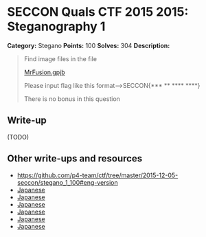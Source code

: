 # SECCON Quals CTF 2015 2015: Steganography 1

**Category:** Stegano
**Points:** 100
**Solves:** 304
**Description:**

> Find image files in the file
> 
> [MrFusion.gpjb](./MrFusion.gpjb)
> 
> Please input flag like this format-->SECCON{*** ** **** ****}
> 
> There is no bonus in this question


## Write-up

(TODO)

## Other write-ups and resources

* <https://github.com/p4-team/ctf/tree/master/2015-12-05-seccon/stegano_1_100#eng-version>
* [Japanese](http://miettal.hatenablog.com/entry/2015/12/07/104233)
* [Japanese](http://katc.hateblo.jp/entry/2015/12/06/185159)
* [Japanese](http://iwasi.hatenablog.jp/entry/2015/12/06/190557)
* [Japanese](http://akashisn.azurewebsites.net/2015/12/06/seccon-2015-online-ctf-write-up/)
* [Japanese](http://kanpapa.com/today/2015/12/seccon-ctf-2015-online-write-up.html)
* [Japanese](http://nononono.sakura.ne.jp/blog/2015-1206/)
